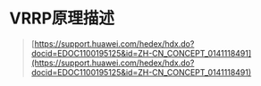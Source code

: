 # VRRP原理描述
> [https://support.huawei.com/hedex/hdx.do?docid=EDOC1100195125&id=ZH-CN_CONCEPT_0141118491](https://support.huawei.com/hedex/hdx.do?docid=EDOC1100195125&id=ZH-CN_CONCEPT_0141118491)